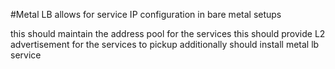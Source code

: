 #Metal LB
allows for service IP configuration in bare metal setups

this should maintain the address pool for the services
this should provide L2 advertisement for the services to pickup
additionally should install metal lb service